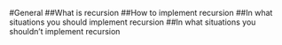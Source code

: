 #General
 ##What is recursion
 ##How to implement recursion
 ##In what situations you should implement recursion
 ##In what situations you shouldn’t implement recursion
